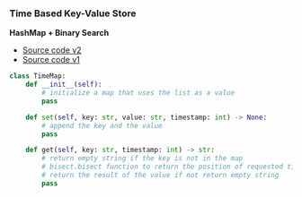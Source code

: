 ### Time Based Key-Value Store
**HashMap + Binary Search**
- [Source code v2](source/HashBinary.py)
- [Source code v1](source/HashBinary2.py)

```python
class TimeMap:
    def __init__(self):
        # initialize a map that uses the list as a value
        pass

    def set(self, key: str, value: str, timestamp: int) -> None:
        # append the key and the value
        pass 

    def get(self, key: str, timestamp: int) -> str:
        # return empty string if the key is not in the map
        # bisect.bisect function to return the position of requested timestamp in the sorted list (Note that bisect requires the list to be already sorted)
        # return the result of the value if not return empty string
        pass
```


